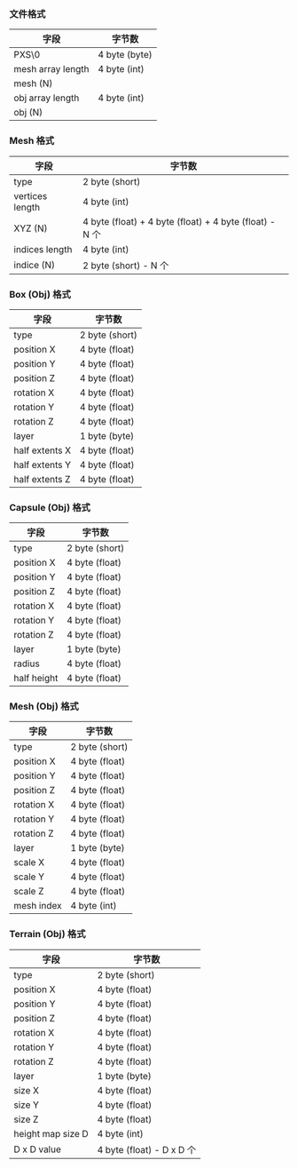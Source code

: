 
### 文件格式

字段              | 字节数
------------------| ---------
PXS\0             | 4 byte (byte)
mesh array length | 4 byte (int)
mesh (N)          |
obj array length  | 4 byte (int)
obj (N)           |


### Mesh 格式

字段              | 字节数
------------------| ---------
type              | 2 byte (short)
vertices length   | 4 byte (int)
XYZ (N)           | 4 byte (float) + 4 byte (float) + 4 byte (float) - N 个
indices length    | 4 byte (int)
indice (N)        | 2 byte (short) - N 个


### Box (Obj) 格式

字段              | 字节数
------------------| ---------
type              | 2 byte (short)
position X        | 4 byte (float)
position Y        | 4 byte (float)
position Z        | 4 byte (float)
rotation X        | 4 byte (float)
rotation Y        | 4 byte (float)
rotation Z        | 4 byte (float)
layer             | 1 byte (byte)
half extents X    | 4 byte (float)
half extents Y    | 4 byte (float)
half extents Z    | 4 byte (float)


### Capsule (Obj) 格式

字段              | 字节数
------------------| ---------
type              | 2 byte (short)
position X        | 4 byte (float)
position Y        | 4 byte (float)
position Z        | 4 byte (float)
rotation X        | 4 byte (float)
rotation Y        | 4 byte (float)
rotation Z        | 4 byte (float)
layer             | 1 byte (byte)
radius            | 4 byte (float)
half height       | 4 byte (float)


### Mesh (Obj) 格式

字段              | 字节数
------------------| ---------
type              | 2 byte (short)
position X        | 4 byte (float)
position Y        | 4 byte (float)
position Z        | 4 byte (float)
rotation X        | 4 byte (float)
rotation Y        | 4 byte (float)
rotation Z        | 4 byte (float)
layer             | 1 byte (byte)
scale X           | 4 byte (float)
scale Y           | 4 byte (float)
scale Z           | 4 byte (float)
mesh index        | 4 byte (int)


### Terrain (Obj) 格式

字段              | 字节数
------------------| ---------
type              | 2 byte (short)
position X        | 4 byte (float)
position Y        | 4 byte (float)
position Z        | 4 byte (float)
rotation X        | 4 byte (float)
rotation Y        | 4 byte (float)
rotation Z        | 4 byte (float)
layer             | 1 byte (byte)
size X            | 4 byte (float)
size Y            | 4 byte (float)
size Z            | 4 byte (float)
height map size D | 4 byte (int)
D x D value       | 4 byte (float) - D x D 个
